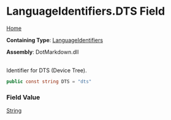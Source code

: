 # LanguageIdentifiers\.DTS Field

[Home](../../../README.md)

**Containing Type**: [LanguageIdentifiers](../README.md)

**Assembly**: DotMarkdown\.dll

\
Identifier for DTS \(Device Tree\)\.

```csharp
public const string DTS = "dts"
```

### Field Value

[String](https://docs.microsoft.com/en-us/dotnet/api/system.string)

